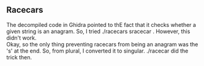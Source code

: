 ## Racecars

The decompiled code in Ghidra pointed to thE fact that it checks whether a given string is an anagram. So, I tried ./racecars sracecar . However, this didn't work. <br>
Okay, so the only thing preventing racecars from being an anagram was the 's' at the end. So, from plural, I converted it to singular. ./racecar did the trick then.
